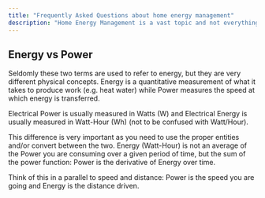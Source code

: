 ```yaml
---
title: "Frequently Asked Questions about home energy management"
description: "Home Energy Management is a vast topic and not everything might be clear. This page tries to clarify a couple of things."
---
```


## Energy vs Power

Seldomly these two terms are used to refer to energy, but they are very different physical concepts. Energy is a quantitative measurement of what it takes to produce work (e.g. heat water) while Power measures the speed at which energy is transferred.

Electrical Power is usually measured in Watts (W) and Electrical Energy is usually measured in Watt-Hour (Wh) (not to be confused with Watt/Hour).

This difference is very important as you need to use the proper entities and/or convert between the two. Energy (Watt-Hour) is not an average of the Power you are consuming over a given period of time, but the sum of the power function: Power is the derivative of Energy over time.

Think of this in a parallel to speed and distance: Power is the speed you are going and Energy is the distance driven.
